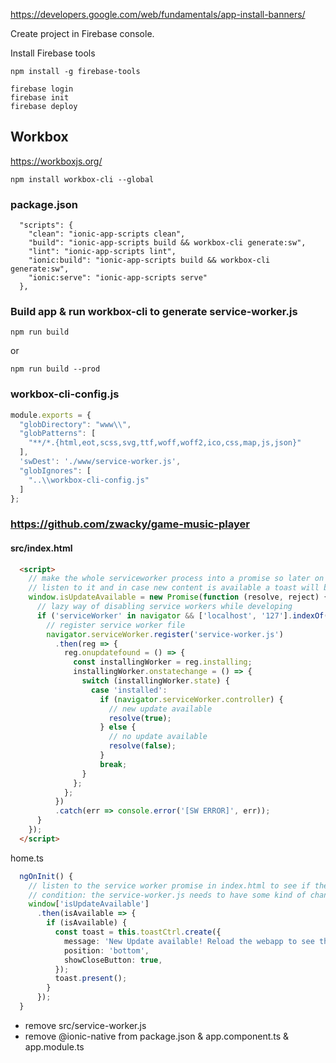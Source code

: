 https://developers.google.com/web/fundamentals/app-install-banners/

Create project in Firebase console.

Install Firebase tools
```
npm install -g firebase-tools
```
```
firebase login
firebase init
firebase deploy
```
## Workbox
https://workboxjs.org/
```
npm install workbox-cli --global
```

### package.json
```
  "scripts": {
    "clean": "ionic-app-scripts clean",
    "build": "ionic-app-scripts build && workbox-cli generate:sw",
    "lint": "ionic-app-scripts lint",
    "ionic:build": "ionic-app-scripts build && workbox-cli generate:sw",
    "ionic:serve": "ionic-app-scripts serve"
  },
```
### Build app & run workbox-cli to generate service-worker.js
```
npm run build
```
or
```
npm run build --prod
```

### workbox-cli-config.js
```js
module.exports = {
  "globDirectory": "www\\",
  "globPatterns": [
    "**/*.{html,eot,scss,svg,ttf,woff,woff2,ico,css,map,js,json}"
  ],
  'swDest': './www/service-worker.js',
  "globIgnores": [
    "..\\workbox-cli-config.js"
  ]
};
```
### https://github.com/zwacky/game-music-player
#### src/index.html
```html
  <script>
    // make the whole serviceworker process into a promise so later on we can
    // listen to it and in case new content is available a toast will be shown
    window.isUpdateAvailable = new Promise(function (resolve, reject) {
      // lazy way of disabling service workers while developing
      if ('serviceWorker' in navigator && ['localhost', '127'].indexOf(location.hostname) === -1) {
        // register service worker file
        navigator.serviceWorker.register('service-worker.js')
          .then(reg => {
            reg.onupdatefound = () => {
              const installingWorker = reg.installing;
              installingWorker.onstatechange = () => {
                switch (installingWorker.state) {
                  case 'installed':
                    if (navigator.serviceWorker.controller) {
                      // new update available
                      resolve(true);
                    } else {
                      // no update available
                      resolve(false);
                    }
                    break;
                }
              };
            };
          })
          .catch(err => console.error('[SW ERROR]', err));
      }
    });
  </script>
```
home.ts
```typescript
  ngOnInit() {
    // listen to the service worker promise in index.html to see if there has been a new update.
    // condition: the service-worker.js needs to have some kind of change - e.g. increment CACHE_VERSION.
    window['isUpdateAvailable']
      .then(isAvailable => {
        if (isAvailable) {
          const toast = this.toastCtrl.create({
            message: 'New Update available! Reload the webapp to see the latest juicy changes.',
            position: 'bottom',
            showCloseButton: true,
          });
          toast.present();
        }
      });
  }
```
- remove src/service-worker.js
- remove @ionic-native from package.json & app.component.ts & app.module.ts





